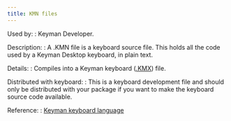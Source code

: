 ```yaml
---
title: KMN files
---
```


Used by:
:   Keyman Developer.

Description:
:   A .KMN file is a keyboard source file. This holds all the code used
    by a Keyman Desktop keyboard, in plain text.

Details:
:   Compiles into a Keyman keyboard ([.KMX](kmx)) file.

Distributed with keyboard:
:   This is a keyboard development file and should only be distributed
    with your package if you want to make the keyboard source code
    available.

Reference:
:   [Keyman keyboard language](/developer/language/)
